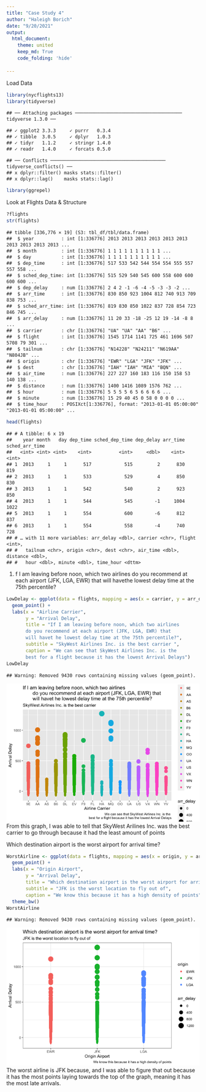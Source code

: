 ```yaml
---
title: "Case Study 4"
author: "Haleigh Borich"
date: "9/20/2021"
output:
  html_document:
    theme: united
    keep_md: True
    code_folding: 'hide'

---
```


Load Data 

```r
library(nycflights13)
library(tidyverse)
```

```
## ── Attaching packages ─────────────────────────────────────── tidyverse 1.3.0 ──
```

```
## ✓ ggplot2 3.3.3     ✓ purrr   0.3.4
## ✓ tibble  3.0.5     ✓ dplyr   1.0.3
## ✓ tidyr   1.1.2     ✓ stringr 1.4.0
## ✓ readr   1.4.0     ✓ forcats 0.5.0
```

```
## ── Conflicts ────────────────────────────────────────── tidyverse_conflicts() ──
## x dplyr::filter() masks stats::filter()
## x dplyr::lag()    masks stats::lag()
```

```r
library(ggrepel)
```
Look at Flights Data & Structure

```r
?flights
str(flights)
```

```
## tibble [336,776 × 19] (S3: tbl_df/tbl/data.frame)
##  $ year          : int [1:336776] 2013 2013 2013 2013 2013 2013 2013 2013 2013 2013 ...
##  $ month         : int [1:336776] 1 1 1 1 1 1 1 1 1 1 ...
##  $ day           : int [1:336776] 1 1 1 1 1 1 1 1 1 1 ...
##  $ dep_time      : int [1:336776] 517 533 542 544 554 554 555 557 557 558 ...
##  $ sched_dep_time: int [1:336776] 515 529 540 545 600 558 600 600 600 600 ...
##  $ dep_delay     : num [1:336776] 2 4 2 -1 -6 -4 -5 -3 -3 -2 ...
##  $ arr_time      : int [1:336776] 830 850 923 1004 812 740 913 709 838 753 ...
##  $ sched_arr_time: int [1:336776] 819 830 850 1022 837 728 854 723 846 745 ...
##  $ arr_delay     : num [1:336776] 11 20 33 -18 -25 12 19 -14 -8 8 ...
##  $ carrier       : chr [1:336776] "UA" "UA" "AA" "B6" ...
##  $ flight        : int [1:336776] 1545 1714 1141 725 461 1696 507 5708 79 301 ...
##  $ tailnum       : chr [1:336776] "N14228" "N24211" "N619AA" "N804JB" ...
##  $ origin        : chr [1:336776] "EWR" "LGA" "JFK" "JFK" ...
##  $ dest          : chr [1:336776] "IAH" "IAH" "MIA" "BQN" ...
##  $ air_time      : num [1:336776] 227 227 160 183 116 150 158 53 140 138 ...
##  $ distance      : num [1:336776] 1400 1416 1089 1576 762 ...
##  $ hour          : num [1:336776] 5 5 5 5 6 5 6 6 6 6 ...
##  $ minute        : num [1:336776] 15 29 40 45 0 58 0 0 0 0 ...
##  $ time_hour     : POSIXct[1:336776], format: "2013-01-01 05:00:00" "2013-01-01 05:00:00" ...
```

```r
head(flights)
```

```
## # A tibble: 6 x 19
##    year month   day dep_time sched_dep_time dep_delay arr_time sched_arr_time
##   <int> <int> <int>    <int>          <int>     <dbl>    <int>          <int>
## 1  2013     1     1      517            515         2      830            819
## 2  2013     1     1      533            529         4      850            830
## 3  2013     1     1      542            540         2      923            850
## 4  2013     1     1      544            545        -1     1004           1022
## 5  2013     1     1      554            600        -6      812            837
## 6  2013     1     1      554            558        -4      740            728
## # … with 11 more variables: arr_delay <dbl>, carrier <chr>, flight <int>,
## #   tailnum <chr>, origin <chr>, dest <chr>, air_time <dbl>, distance <dbl>,
## #   hour <dbl>, minute <dbl>, time_hour <dttm>
```
1. f I am leaving before noon, which two airlines do you recommend at each airport (JFK, LGA, EWR) that will havethe lowest delay time at the 75th percentile?

```r
LowDelay <- ggplot(data = flights, mapping = aes(x = carrier, y = arr_delay, color = carrier, size = arr_delay)) +
  geom_point() +
  labs(x = "Airline Carrier",
       y = "Arrival Delay",
       title = "If I am leaving before noon, which two airlines 
       do you recommend at each airport (JFK, LGA, EWR) that 
       will havet he lowest delay time at the 75th percentile?",
       subtitle = "SkyWest Airlines Inc. is the best carrier ",
       caption = "We can see that SkyWest Airlines Inc. is the 
       best for a flight because it has the lowest Arrival Delays")
LowDelay
```

```
## Warning: Removed 9430 rows containing missing values (geom_point).
```

![](Case-Study-Markdown_files/figure-html/unnamed-chunk-3-1.png)<!-- -->
From this graph, I was able to tell that SkyWest Arilines Inc. was the best carrier to go through because it had the least amount of points

Which destination airport is the worst airport for 
arrival time?

```r
WorstAirline <- ggplot(data = flights, mapping = aes(x = origin, y = arr_delay, color = origin, size = arr_delay)) +
  geom_point() +
  labs(x = "Origin Airport", 
       y = "Arrival Delay",
       title = "Which destination airport is the worst airport for arrival time?",
       subtitle = "JFK is the worst location to fly out of",
       caption = "We know this because it has a high density of points") +
  theme_bw()
WorstAirline
```

```
## Warning: Removed 9430 rows containing missing values (geom_point).
```

![](Case-Study-Markdown_files/figure-html/unnamed-chunk-4-1.png)<!-- -->
The worst airline is JFK because, and I was able to figure that out because it has the most points laying towards the top of the graph, meaning it has the most late arrivals. 
